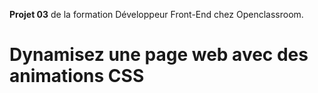 __Projet 03__ de la formation Développeur Front-End chez Openclassroom. 

# Dynamisez une page web avec des animations CSS
